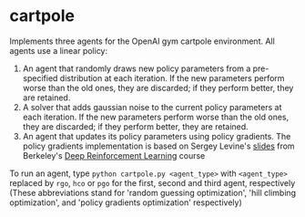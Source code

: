 # cartpole
Implements three agents for the OpenAI gym cartpole environment. All agents use a linear policy:
1. An agent that randomly draws new policy parameters from a pre-specified distribution at each iteration. If the new parameters perform worse than the old ones, they are discarded; if they perform better, they are retained.
2. A solver that adds gaussian noise to the current policy parameters at each iteration. If the new parameters perform worse than the old ones, they are discarded; if they perform better, they are retained.
3. An agent that updates its policy parameters using policy gradients. The policy gradients implementation is based on Sergey Levine's [slides][1] from Berkeley's [Deep Reinforcement Learning][2] course

To run an agent, type `python cartpole.py <agent_type>` with `<agent_type>` replaced by `rgo`, `hco` or `pgo` for the first, second and third agent, respectively (These abbreviations stand for 'random guessing optimization', 'hill climbing optimization', and 'policy gradients optimization' respectively)

[1]: http://rll.berkeley.edu/deeprlcourse/f17docs/lecture_4_policy_gradient.pdf
[2]: http://rll.berkeley.edu/deeprlcourse/